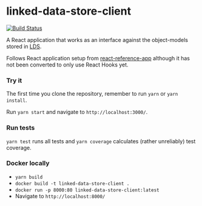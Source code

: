 # linked-data-store-client
[![Build Status](https://dev.azure.com/statisticsnorway/Dapla/_apis/build/status/Frontends/statisticsnorway.linked-data-store-client?branchName=master)](https://dev.azure.com/statisticsnorway/Dapla/_build/latest?definitionId=11&branchName=master)

A React application that works as an interface against the object-models stored in 
[LDS](https://github.com/statisticsnorway/linked-data-store-documentation).

Follows React application setup from [react-reference-app](https://github.com/statisticsnorway/fe-react-reference-app) 
although it has not been converted to only use React Hooks yet.

### Try it
The first time you clone the repository, remember to run `yarn` or `yarn install`.

Run `yarn start` and navigate to `http://localhost:3000/`.

### Run tests
`yarn test` runs all tests and `yarn coverage` calculates (rather unreliably) test coverage.

### Docker locally
* `yarn build`
* `docker build -t linked-data-store-client .`
* `docker run -p 8000:80 linked-data-store-client:latest`
* Navigate to `http://localhost:8000/`
